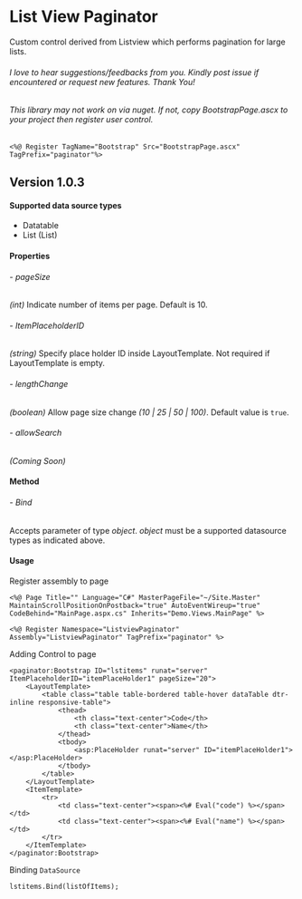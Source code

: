 # List View Paginator
Custom control derived from Listview which performs pagination for large lists.
###### *I love to hear suggestions/feedbacks from you. Kindly post issue if encountered or request new features. Thank You!*


###### *This library may not work on via nuget. If not, copy BootstrapPage.ascx to your project then register user control.*

```
<%@ Register TagName="Bootstrap" Src="BootstrapPage.ascx" TagPrefix="paginator"%>
```

## Version 1.0.3

#### Supported data source types
- Datatable
- List (List<T>)

#### Properties
###### - pageSize
*(int)* Indicate number of items per page. Default is 10.
###### - ItemPlaceholderID
*(string)* Specify place holder ID inside LayoutTemplate. Not required if LayoutTemplate is empty.
###### - lengthChange
*(boolean)* Allow page size change *(10 | 25 | 50 | 100)*. Default value is `true`.
###### - allowSearch
*(Coming Soon)*

#### Method
###### - Bind
Accepts parameter of type *object*. *object* must be a supported datasource types as indicated above.
    
    
#### Usage

Register assembly to page
    
```
<%@ Page Title="" Language="C#" MasterPageFile="~/Site.Master" MaintainScrollPositionOnPostback="true" AutoEventWireup="true" CodeBehind="MainPage.aspx.cs" Inherits="Demo.Views.MainPage" %>    
        
<%@ Register Namespace="ListviewPaginator" Assembly="ListviewPaginator" TagPrefix="paginator" %>
```
Adding Control to page 
    
```
<paginator:Bootstrap ID="lstitems" runat="server" ItemPlaceholderID="itemPlaceHolder1" pageSize="20">
    <LayoutTemplate>
        <table class="table table-bordered table-hover dataTable dtr-inline responsive-table">
            <thead>
                <th class="text-center">Code</th>
                <th class="text-center">Name</th>
            </thead>
            <tbody>
                <asp:PlaceHolder runat="server" ID="itemPlaceHolder1"></asp:PlaceHolder>
            </tbody>
        </table>
    </LayoutTemplate>
    <ItemTemplate>
        <tr>
            <td class="text-center"><span><%# Eval("code") %></span></td>
            <td class="text-center"><span><%# Eval("name") %></span></td>
        </tr>
    </ItemTemplate>
</paginator:Bootstrap>    
```

Binding `DataSource`
```
lstitems.Bind(listOfItems);
```
